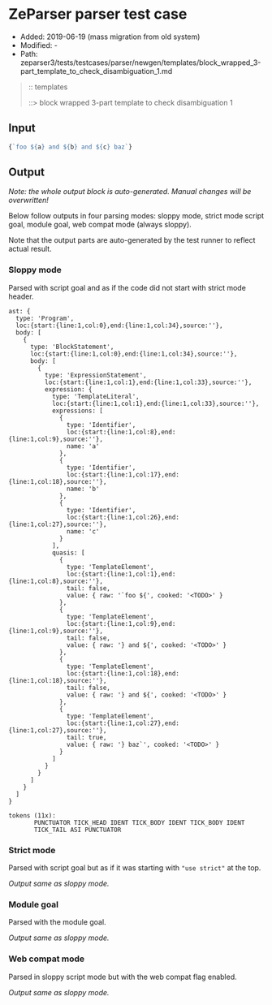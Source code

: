 # ZeParser parser test case

- Added: 2019-06-19 (mass migration from old system)
- Modified: -
- Path: zeparser3/tests/testcases/parser/newgen/templates/block_wrapped_3-part_template_to_check_disambiguation_1.md

> :: templates
>
> ::> block wrapped 3-part template to check disambiguation 1

## Input

`````js
{`foo ${a} and ${b} and ${c} baz`}
`````

## Output

_Note: the whole output block is auto-generated. Manual changes will be overwritten!_

Below follow outputs in four parsing modes: sloppy mode, strict mode script goal, module goal, web compat mode (always sloppy).

Note that the output parts are auto-generated by the test runner to reflect actual result.

### Sloppy mode

Parsed with script goal and as if the code did not start with strict mode header.

`````
ast: {
  type: 'Program',
  loc:{start:{line:1,col:0},end:{line:1,col:34},source:''},
  body: [
    {
      type: 'BlockStatement',
      loc:{start:{line:1,col:0},end:{line:1,col:34},source:''},
      body: [
        {
          type: 'ExpressionStatement',
          loc:{start:{line:1,col:1},end:{line:1,col:33},source:''},
          expression: {
            type: 'TemplateLiteral',
            loc:{start:{line:1,col:1},end:{line:1,col:33},source:''},
            expressions: [
              {
                type: 'Identifier',
                loc:{start:{line:1,col:8},end:{line:1,col:9},source:''},
                name: 'a'
              },
              {
                type: 'Identifier',
                loc:{start:{line:1,col:17},end:{line:1,col:18},source:''},
                name: 'b'
              },
              {
                type: 'Identifier',
                loc:{start:{line:1,col:26},end:{line:1,col:27},source:''},
                name: 'c'
              }
            ],
            quasis: [
              {
                type: 'TemplateElement',
                loc:{start:{line:1,col:1},end:{line:1,col:8},source:''},
                tail: false,
                value: { raw: '`foo ${', cooked: '<TODO>' }
              },
              {
                type: 'TemplateElement',
                loc:{start:{line:1,col:9},end:{line:1,col:9},source:''},
                tail: false,
                value: { raw: '} and ${', cooked: '<TODO>' }
              },
              {
                type: 'TemplateElement',
                loc:{start:{line:1,col:18},end:{line:1,col:18},source:''},
                tail: false,
                value: { raw: '} and ${', cooked: '<TODO>' }
              },
              {
                type: 'TemplateElement',
                loc:{start:{line:1,col:27},end:{line:1,col:27},source:''},
                tail: true,
                value: { raw: '} baz`', cooked: '<TODO>' }
              }
            ]
          }
        }
      ]
    }
  ]
}

tokens (11x):
       PUNCTUATOR TICK_HEAD IDENT TICK_BODY IDENT TICK_BODY IDENT
       TICK_TAIL ASI PUNCTUATOR
`````

### Strict mode

Parsed with script goal but as if it was starting with `"use strict"` at the top.

_Output same as sloppy mode._

### Module goal

Parsed with the module goal.

_Output same as sloppy mode._

### Web compat mode

Parsed in sloppy script mode but with the web compat flag enabled.

_Output same as sloppy mode._
